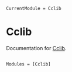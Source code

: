 ```@meta
CurrentModule = Cclib
```

# Cclib

Documentation for [Cclib](https://github.com/vcanogil/Cclib.jl).

```@index
```

```@autodocs
Modules = [Cclib]
```
